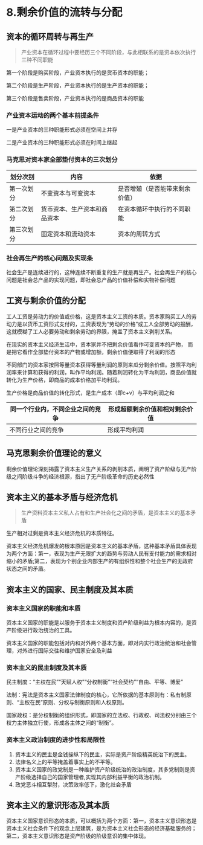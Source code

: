 # 8.剩余价值的流转与分配

## 资本的循环周转与再生产 

>产业资本在循环过程中要经历三个不同阶段，与此相联系的是资本依次执行三种不同职能

第一个阶段是购买阶段，产业资本执行的是货币资本的职能； 

第二个阶段是生产阶段，产业资本执行的是生产资本的职能； 

第三个阶段是售卖阶段，产业资本执行的是商品资本的职能

### 产业资本运动的两个基本前提条件

一是产业资本的三种职能形式必须在空间上并存

二是产业资本的三种职能形式必须在时间上继起

### 马克思对资本家全部垫付资本的三次划分

| 划分次别   | 内容                         | 依据                           |
| ---------- | ---------------------------- | ------------------------------ |
| 第一次划分 | 不变资本与可变资本           | 是否增殖（是否能带来剩余价值） |
| 第二次划分 | 货币资本、生产资本和商品资本 | 在资本循环中执行的不同职能     |
| 第三次划分 | 固定资本和流动资本           | 资本的周转方式                 |

### 社会再生产的核心问题及实现条

社会生产是连续进行的，这种连续不断重复的生产就是再生产。社会再生产的核心问题是社会总产品的实现问题，即社会总产品的价值补偿和实物补偿问题

## 工资与剩余价值的分配 

工人工资是劳动力的价值或价格，这是资本主义工资的本质。资本家购买工人的劳动力是以货币工资形式支付的，工资表现为“劳动的价格”或工人全部劳动的报酬，这就模糊了工人必要劳动和剩余劳动的界限，掩盖了资本主义剥削关系。

在现实的资本主义经济生活中，资本家并不把剩余价值看作可变资本的产物， 而是把它看作全部垫付资本的产物或增加额，剩余价值便取得了利润的形态

不同部门的资本家按照等量资本获得等量利润的原则来瓜分剩余价值。按照平均利润率来计算和获得的利润，叫作平均利润。随着利润转化为平均利润，商品价值就转化为生产价格，即商品的成本价格加平均利润。

生产价格是商品价值的转化形式，是生产成本（即c+v）与平均利润之和

| 同一个行业内，不同企业之间的竞争 | 形成超额剩余价值和相对剩余价值 |
| -------------------------------- | ------------------------------ |
| 不同行业之间的竞争               | 形成平均利润                   |

## 马克思剩余价值理论的意义 

剩余价值理论深刻揭露了资本主义生产关系的剥削本质，阐明了资产阶级与无产阶级之间阶级斗争的经济根源，指出了无产阶级革命的历史必然性

## 资本主义的基本矛盾与经济危机 

> 生产资料资本主义私人占有和生产社会化之间的矛盾，是资本主义的基本矛盾

生产相对过剩是资本主义经济危机的本质特征。

资本主义经济危机爆发的根本原因是资本主义的基本矛盾，这种基本矛盾具体表现为两个方面：第一，表现为生产无限扩大的趋势与劳动人民有支付能力的需求相对缩小的矛盾;第二，表现为个别企业内部生产的有组织性和整个社会生产的无政府状态之间的矛盾。

## 资本主义的国家、民主制度及其本质 

### 资本主义国家的职能和本质

资本主义国家的职能是以服务于资本主义制度和资产阶级利益为根本内容的，是资产阶级进行政治统治的工具。

资本主义国家的职能包括对内和对外两个基本方面，即对内实行政治统治和社会管理，对外进行国际交往和维护国家安全及利益

### 资本主义的民主制度及其本质

民主制度：“主权在民”“天赋人权”“分权制衡”“社会契约”“自由、平等、博爱”

法制：宪法是资本主义国家法律制度的核心，它所依据的基本原则有：私有制原则、“主权在民”原则、分权与制衡原则和人权原则。

国家政权：是分权制衡的组织形式，即国家的立法权、行政权、司法权分别由三个权力主体独立行使，形成各主体之间的“制衡”。

### 资本主义政治制度的进步性和局限性

1. 资本主义的民主是金钱操纵下的民主，实际是资产阶级精英统治下的民主。
2. 法律名义上的平等掩盖着事实上的不平等。
3. 资本主义国家的政党制是一种维护资产阶级统治的政治制度，其多党制则是资产阶级选择自己的国家管理者,实现其内部利益平衡的政治机制。
4. 政党恶斗相互掣肘，决策效率低下，激化社会矛盾

## 资本主义的意识形态及其本质 

资本主义国家意识形态的本质，可以概括为两个方面：第一，资本主义意识形态是资本主义社会条件下的观念上层建筑，是为资本主义社会形态的经济基础服务的；第二，资本主义意识形态是资产阶级的阶级意识的集中体现。